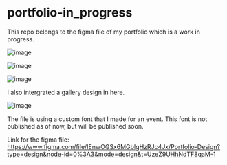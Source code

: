 # portfolio-in_progress
This repo belongs to the figma file of my portfolio which is a work in progress.

![image](https://github.com/ishant010301/portfolio-in_progress/assets/73441650/82fa0790-2f4a-4980-bd92-23c2eb114b97)

![image](https://github.com/ishant010301/portfolio-in_progress/assets/73441650/467a7b28-1a15-4284-b8fc-f686686fca3c)

![image](https://github.com/ishant010301/portfolio-in_progress/assets/73441650/d2a7855f-3527-4278-896b-7f98e588a219)

I also intergrated a gallery design in here.

![image](https://github.com/ishant010301/portfolio-in_progress/assets/73441650/dd716825-ce9f-4f84-b274-cbd1e0993cbb)

The file is using a custom font that I made for an event. This font is not published as of now, but will be published soon.

Link for the figma file: https://www.figma.com/file/IEnwOGSx6MGbIgHzRJc4Jx/Portfolio-Design?type=design&node-id=0%3A3&mode=design&t=UzeZ9UHhNdTF8qaM-1
